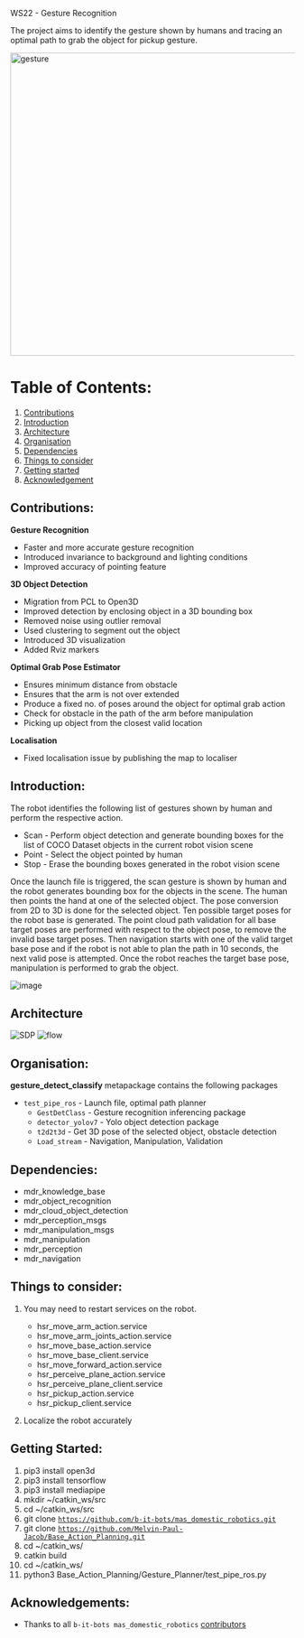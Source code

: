 WS22 - Gesture Recognition

The project aims to identify the gesture shown by humans and tracing an optimal path to grab the object for pickup gesture.

<img width="537" alt="gesture" src="https://user-images.githubusercontent.com/86923487/223169041-73e0dca5-c0d4-48bb-bfac-fda09423cc2b.PNG">

# Table of Contents:
1. [Contributions](#contributions)
2. [Introduction](#introduction)
3. [Architecture](#architecture)
4. [Organisation](#organisation)
5. [Dependencies](#dependcies)
6. [Things to consider](#things)
7. [Getting started](#getting)
8. [Acknowledgement](#ack)


## Contributions: <a name="contributions"></a>
**Gesture Recognition**
* Faster and more accurate gesture recognition
* Introduced invariance to background and lighting conditions
* Improved accuracy of pointing feature

**3D Object Detection**
* Migration from PCL to Open3D
* Improved detection by enclosing object in a 3D bounding box
* Removed noise using outlier removal
* Used clustering to segment out the object
* Introduced 3D visualization
* Added Rviz markers

**Optimal Grab Pose Estimator**
* Ensures minimum distance from obstacle
* Ensures that the arm is not over extended
* Produce a fixed no. of poses around the object for optimal grab action
* Check for obstacle in the path of the arm before manipulation
* Picking up object from the closest valid location

**Localisation**
* Fixed localisation issue by publishing the map to localiser


## Introduction: <a name="introduction"></a>
The robot identifies the following list of gestures shown by human and perform the respective action.
* Scan - Perform object detection and generate bounding boxes for the list of COCO Dataset objects in the current robot vision scene
* Point - Select the object pointed by human
* Stop - Erase the bounding boxes generated in the robot vision scene

Once the launch file is triggered, the scan gesture is shown by human and the robot generates bounding box for the objects in the scene. The human then points the hand at one of the selected object. The pose conversion from 2D to 3D is done for the selected object. Ten possible target poses for the robot base is generated. The point cloud path validation for all base target poses are performed with respect to the object pose, to remove the invalid base target poses. Then navigation starts with one of the valid target base pose and if the robot is not able to plan the path in 10 seconds, the next valid pose is attempted. Once the robot reaches the target base pose, manipulation is performed to grab the object. 

![image](https://user-images.githubusercontent.com/86923487/223179411-89932b07-43dd-4a48-9a96-f97bfcfd0e9e.png)


## Architecture <a name="architecture"></a>
![SDP](https://user-images.githubusercontent.com/86923487/224802698-9e14882b-843c-4b05-b1d9-99164da46f6f.jpg)
![flow](https://user-images.githubusercontent.com/102292470/224801154-59dc10c2-7b43-4b02-9c80-f4803d1fa2c2.jpg)


## Organisation: <a name="organisation"></a>
**gesture_detect_classify** metapackage contains the following packages
* <code>test_pipe_ros</code> - Launch file, optimal path planner
  * <code>GestDetClass</code> - Gesture recognition inferencing package
  * <code>detector_yolov7</code> - Yolo object detection package
  * <code>t2d2t3d</code> - Get 3D pose of the selected object, obstacle detection
  * <code>Load_stream</code> - Navigation, Manipulation, Validation


## Dependencies: <a name="dependcies"></a>
* mdr_knowledge_base
* mdr_object_recognition
* mdr_cloud_object_detection
* mdr_perception_msgs
* mdr_manipulation_msgs
* mdr_manipulation 
* mdr_perception 
* mdr_navigation 

## Things to consider: <a name="things"></a>
1. You may need to restart services on the robot.
   * hsr_move_arm_action.service
   * hsr_move_arm_joints_action.service
   * hsr_move_base_action.service
   * hsr_move_base_client.service
   * hsr_move_forward_action.service
   * hsr_perceive_plane_action.service
   * hsr_perceive_plane_client.service
   * hsr_pickup_action.service
   * hsr_pickup_client.service
   
2. Localize the robot accurately

## Getting Started: <a name="getting"></a>
1. pip3 install open3d
2. pip3 install tensorflow
3. pip3 install mediapipe
4. mkdir ~/catkin_ws/src
5. cd ~/catkin_ws/src
6. git clone <code>https://github.com/b-it-bots/mas_domestic_robotics.git</code>
7. git clone <code>https://github.com/Melvin-Paul-Jacob/Base_Action_Planning.git</code>
8. cd ~/catkin_ws/
9. catkin build
10. cd ~/catkin_ws/
11. python3 Base_Action_Planning/Gesture_Planner/test_pipe_ros.py


## Acknowledgements: <a name="ack"></a>
* Thanks to all <code>b-it-bots mas_domestic_robotics</code> [contributors](https://github.com/b-it-bots/mas_domestic_robotics/graphs/contributors)
